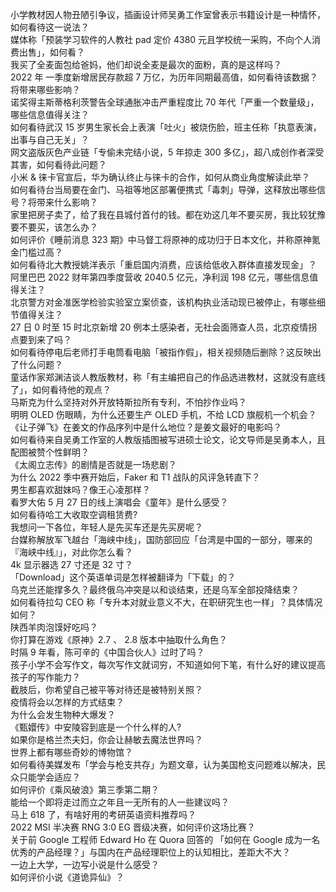 小学教材因人物丑陋引争议，插画设计师吴勇工作室曾表示书籍设计是一种情怀，如何看待这一说法？  
媒体称「预装学习软件的人教社 pad 定价 4380 元且学校统一采购，不向个人消费出售」，如何看？  
我买了全麦面包给爸妈，他们却说全麦是最次的面粉，真的是这样吗？  
2022 年 一季度新增居民存款超 7 万亿，为历年同期最高值，如何看待该数据？将带来哪些影响？  
诺奖得主斯蒂格利茨警告全球通胀冲击严重程度比 70 年代「严重一个数量级」，哪些信息值得关注？  
如何看待武汉 15 岁男生家长会上表演「吐火」被烧伤脸，班主任称「执意表演，出事与自己无关」？  
网文盗版灰色产业链「专偷未完结小说，5 年掠走 300 多亿」，超八成创作者深受其害，如何看待此问题？  
小米 & 徕卡官宣后，华为确认终止与徕卡的合作，如何从商业角度解读此举？  
如何看待台当局要在金门、马祖等地区部署便携式「毒刺」导弹，这释放出哪些信号？将带来什么影响？  
家里把房子卖了，给了我在县城付首付的钱。都在劝这几年不要买房，我比较犹豫要不要买，该怎么办？  
如何评价《睡前消息 323 期》中马督工将原神的成功归于日本文化，并称原神氪金门槛过高？  
如何看待北大教授姚洋表示「重启国内消费，应该给低收入群体直接发现金」？  
阿里巴巴 2022 财年第四季度营收 2040.5 亿元，净利润 198 亿元，哪些信息值得关注？  
北京警方对金准医学检验实验室立案侦查，该机构执业活动现已被停止，有哪些细节值得关注？  
27 日 0 时至 15 时北京新增 20 例本土感染者，无社会面筛查人员，北京疫情拐点要到来了吗？  
如何看待停电后老师打手电筒看电脑「被指作假」，相关视频随后删除？这反映出了什么问题？  
童话作家郑渊洁谈人教版教材，称「有主编把自己的作品选进教材，这就没有底线了」，如何看待他的观点？  
马斯克为什么坚持对外开放特斯拉所有专利，不怕抄作业吗？  
明明 OLED 伤眼睛，为什么还要生产 OLED 手机，不给 LCD 旗舰机一个机会？  
《让子弹飞》在姜文的作品序列中是什么地位？是姜文最好的电影吗？  
如何看待来自吴勇工作室的人教版插图被写进硕士论文，论文导师是吴勇本人，且配图被赞个性鲜明？  
《太阁立志传》的剧情是否就是一场悲剧？  
为什么 2022 季中赛开始后，Faker 和 T1 战队的风评急转直下？  
男生都喜欢甜妹吗？像王心凌那样？  
看罗大佑 5 月 27 日的线上演唱会《童年》是什么感受？  
如何看待哈工大收取空调租赁费?  
我想问一下各位，年轻人是先买车还是先买房呢？  
台媒称解放军飞越台「海峡中线」，国防部回应「台湾是中国的一部分，哪来的『海峡中线』」，对此你怎么看？  
4k 显示器选 27 寸还是 32 寸？  
「Download」这个英语单词是怎样被翻译为「下载」的？  
乌克兰还能撑多久？最终俄乌冲突是以和谈结束，还是乌军全部投降结束？  
如何看待拉勾 CEO 称「专升本对就业意义不大，在职研究生也一样」？具体情况如何？  
陕西羊肉泡馍好吃吗？  
你打算在游戏《原神》2.7 、 2.8 版本中抽取什么角色？  
时隔 9 年看，陈可辛的《中国合伙人》过时了吗？  
孩子小学不会写作文，每次写作文就词穷，不知道如何下笔，有什么好的建议提高孩子的写作能力？  
截肢后，你希望自己被平等对待还是被特别关照？  
疫情将会以怎样的方式结束？  
为什么会发生物种大爆发？  
《甄嬛传》中安陵容到底是一个什么样的人?  
如果你是格兰杰夫妇，你会让赫敏去魔法世界吗？  
世界上都有哪些奇妙的博物馆？  
如何看待美媒发布「学会与枪支共存」为题文章，认为美国枪支问题难以解决，民众只能学会适应？  
如何评价《乘风破浪》第三季第二期？  
能给一个即将走过而立之年且一无所有的人一些建议吗？  
马上 618 了，有啥好用的考研英语资料推荐吗？  
2022 MSI 半决赛 RNG 3:0 EG 晋级决赛，如何评价这场比赛？  
关于前 Google 工程师 Edward Ho 在 Quora 回答的 「如何在 Google 成为一名优秀的产品经理？」与国内在产品经理职位上的认知相比，差距大不大？  
一边上大学，一边写小说是什么感受？  
如何评价小说《道诡异仙》？  
